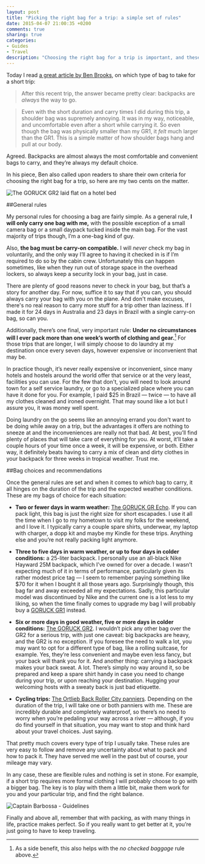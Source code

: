 ```yaml
---
layout: post
title: "Picking the right bag for a trip: a simple set of rules"
date: 2015-04-07 21:00:35 +0200
comments: true
sharing: true
categories: 
- Guides
- Travel
description: "Choosing the right bag for a trip is important, and these simple guidelines may help you."
---
```


Today I read [a great article by Ben Brooks](https://brooksreview.net/2015/04/short-trips-and-which-bag/), on which type of bag to take for a short trip:

> After this recent trip, the answer became pretty clear: backpacks are _always_ the way to go.

> Even with the short duration and carry times I did during this trip, a shoulder bag was supremely annoying. It was in my way, noticeable, and uncomfortable even after a short while carrying it. So even though the bag was physically smaller than my GR1, it _felt_ much larger than the GR1. This is a simple matter of how shoulder bags hang and pull at our body.

Agreed. Backpacks are almost always the most comfortable and convenient bags to carry, and they’re always my default choice.

In his piece, Ben also called upon readers to share their own criteria for choosing the right bag for a trip, so here are my two cents on the matter.

<p class="extra-width"><img src="https://farm9.staticflickr.com/8702/17067920901_47706c6e36_o.jpg" title="The GORUCK GR2 laid flat on a hotel bed"></p>


##General rules

My personal rules for choosing a bag are fairly simple. As a general rule, **I will only carry one bag with me,** with the possible exception of a small camera bag or a small daypack tucked inside the main bag. For the vast majority of trips though, I’m a one-bag kind of guy. 

Also, **the bag must be carry-on compatible.** I will _never_ check my bag in voluntarily, and the only way I’ll agree to having it checked in is if I’m required to do so by the cabin crew. Unfortunately this can happen sometimes, like when they run out of storage space in the overhead lockers, so always keep a security lock in your bag, just in case. 

There are plenty of good reasons never to check in your bag, but that’s a story for another day. For now, suffice it to say that if you can, you should always carry your bag with you on the plane. And don't make excuses, there's no real reason to carry more stuff for a trip other than laziness. If I made it for 24 days in Australia and 23 days in Brazil with a single carry-on bag, so can you.

Additionally, there’s one final, very important rule: **Under no circumstances will I ever pack more than one week’s worth of clothing and gear.**[^Bag1] For those trips that are longer, I will simply choose to do laundry at my destination once every seven days, however expensive or inconvenient that may be. 

[^Bag1]: As a side benefit, this also helps with the _no checked baggage_ rule above.

In practice though, it’s never really expensive or inconvenient, since many hotels and hostels around the world offer that service or at the very least, facilities you can use. For the few that don't, you will need to look around town for a self service laundry, or go to a specialized place where you can have it done for you. For example, I paid $25 in Brazil — twice — to have all my clothes cleaned and ironed overnight. That may sound like a lot but I assure you, it was money well spent. 

Doing laundry on the go seems like an annoying errand you don't want to be doing while away on a trip, but the advantages it offers are nothing to sneeze at and the inconveniences are really not that bad. At best, you’ll find plenty of places that will take care of everything for you. At worst, it’ll take a couple hours of your time once a week, it will be expensive, or both. Either way, it definitely beats having to carry a mix of clean and dirty clothes in your backpack for three weeks in tropical weather. Trust me.


##Bag choices and recommendations

Once the general rules are set and when it comes to _which_ bag to carry, it all hinges on the duration of the trip and the expected weather conditions. These are my bags of choice for each situation:

* **Two or fewer days in warm weather:** [The GORUCK GR Echo](http://www.goruck.com/gr-echo-black-/p/GEAR-000064). If you can pack light, this bag is just the right size for short escapades. I use it all the time when I go to my hometown to visit my folks for the weekend, and I love it. I typically carry a couple spare shirts, underwear, my laptop with charger, a dopp kit and maybe my Kindle for these trips. Anything else and you’re not really packing light anymore.

* **Three to five days in warm weather, or up to four days in colder conditions:** a 25-liter backpack. I personally use an all-black Nike Hayward 25M backpack, which I’ve owned for over a decade. I wasn’t expecting much of it in terms of performance, particularly given its rather modest price tag — I seem to remember paying something like $70 for it when I bought it all those years ago. Surprisingly though, this bag far and away exceeded all my expectations. Sadly, this particular model was discontinued by Nike and the current one is a lot less to my liking, so when the time finally comes to upgrade my bag I will probably buy a [GORUCK GR1](http://www.goruck.com/gr1-black-/p/GEAR-000066) instead.

* **Six or more days in good weather, five or more days in colder conditions:** [The GORUCK GR2](http://www.goruck.com/gr2-black-/p/GEAR-000068). I wouldn’t pick any other bag over the GR2 for a serious trip, with just one caveat: big backpacks are heavy, and the GR2 is no exception. If you foresee the need to walk a lot, you may want to opt for a different type of bag, like a rolling suitcase, for example. Yes, they’re less convenient and maybe even less fancy, but your back will thank you for it. And another thing: carrying a backpack makes your back sweat. A lot. There’s simply no way around it, so be prepared and keep a spare shirt handy in case you need to change during your trip, or upon reaching your destination. Hugging your welcoming hosts with a sweaty back is just bad etiquette.

* **Cycling trips:** [The Ortlieb Back Roller City panniers](http://www.amazon.com/gp/product/B001OMMH4K/ref=as_li_tl?ie=UTF8&camp=1789&creative=390957&creativeASIN=B001OMMH4K&linkCode=as2&tag=analogsens-20&linkId=NV2GNDVL4XJ2AVPN). Depending on the duration of the trip, I will take one or both panniers with me. These are incredibly durable and completely waterproof, so there’s no need to worry when you’re pedaling your way across a river — although, if you do find yourself in that situation, you may want to stop and think hard about your travel choices. Just saying.

That pretty much covers every type of trip I usually take. These rules are very easy to follow and remove any uncertainty about what to pack and how to pack it. They have served me well in the past but of course, your mileage may vary. 

In any case, these are flexible rules and nothing is set in stone. For example, if a short trip requires more formal clothing I will probably choose to go with a bigger bag. The key is to play with them a little bit, make them work for you and your particular trip, and find the right balance.

<p class="extra-width"><img src="https://farm8.staticflickr.com/7672/16446563124_940532453f_o.jpg" title="Captain Barbossa - Guidelines"></p>

Finally and above all, remember that with packing, as with many things in life, practice makes perfect. So if you really want to get better at it, you’re just going to have to keep traveling.